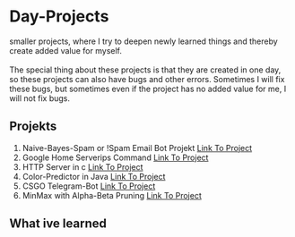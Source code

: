 # Day-Projects
smaller projects, where I try to deepen newly learned things and thereby create added value for myself. <br/><br/>The special thing about these projects is that they are created in one day, so these projects can also have bugs and other errors. Sometimes I will fix these bugs, but sometimes even if the project has no added value for me, I will not fix bugs. 

## Projekts 
1. Naive-Bayes-Spam or !Spam Email Bot Projekt [Link To Project](https://github.com/FinnJakobR/Day-Projects/tree/main/Naive-Bayes/SpamORnotSpam)
2. Google Home Serverips Command [Link To Project](https://github.com/FinnJakobR/Day-Projects/tree/main/GoogleHome/ServerIpsCommand)
3. HTTP Server in c [Link To Project](https://github.com/FinnJakobR/Day-Projects/tree/main/HTTP)
3. Color-Predictor in Java [Link To Project](https://github.com/FinnJakobR/Day-Projects/tree/main/Color-Predictor-ki)
4. CSGO Telegram-Bot [Link To Project](https://github.com/FinnJakobR/Day-Projects/tree/main/CSGO-Telegram-Bot)
5. MinMax with Alpha-Beta Pruning  [Link To Project](https://github.com/FinnJakobR/Day-Projects/tree/main/Games/Tik-Tak-Toe)

## What ive learned

